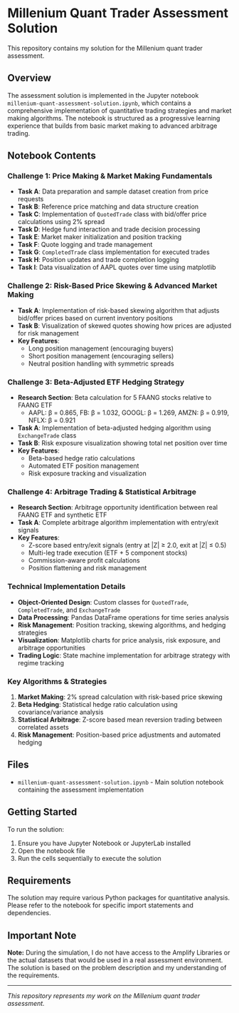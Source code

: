 # Millenium Quant Trader Assessment Solution

This repository contains my solution for the Millenium quant trader assessment.

## Overview

The assessment solution is implemented in the Jupyter notebook `millenium-quant-assessment-solution.ipynb`, which contains a comprehensive implementation of quantitative trading strategies and market making algorithms. The notebook is structured as a progressive learning experience that builds from basic market making to advanced arbitrage trading.

## Notebook Contents

### **Challenge 1: Price Making & Market Making Fundamentals**
- **Task A**: Data preparation and sample dataset creation from price requests
- **Task B**: Reference price matching and data structure creation
- **Task C**: Implementation of `QuotedTrade` class with bid/offer price calculations using 2% spread
- **Task D**: Hedge fund interaction and trade decision processing
- **Task E**: Market maker initialization and position tracking
- **Task F**: Quote logging and trade management
- **Task G**: `CompletedTrade` class implementation for executed trades
- **Task H**: Position updates and trade completion logging
- **Task I**: Data visualization of AAPL quotes over time using matplotlib

### **Challenge 2: Risk-Based Price Skewing & Advanced Market Making**
- **Task A**: Implementation of risk-based skewing algorithm that adjusts bid/offer prices based on current inventory positions
- **Task B**: Visualization of skewed quotes showing how prices are adjusted for risk management
- **Key Features**: 
  - Long position management (encouraging buyers)
  - Short position management (encouraging sellers)
  - Neutral position handling with symmetric spreads

### **Challenge 3: Beta-Adjusted ETF Hedging Strategy**
- **Research Section**: Beta calculation for 5 FAANG stocks relative to FAANG ETF
  - AAPL: β = 0.865, FB: β = 1.032, GOOGL: β = 1.269, AMZN: β = 0.919, NFLX: β = 0.921
- **Task A**: Implementation of beta-adjusted hedging algorithm using `ExchangeTrade` class
- **Task B**: Risk exposure visualization showing total net position over time
- **Key Features**: 
  - Beta-based hedge ratio calculations
  - Automated ETF position management
  - Risk exposure tracking and visualization

### **Challenge 4: Arbitrage Trading & Statistical Arbitrage**
- **Research Section**: Arbitrage opportunity identification between real FAANG ETF and synthetic ETF
- **Task A**: Complete arbitrage algorithm implementation with entry/exit signals
- **Key Features**:
  - Z-score based entry/exit signals (entry at |Z| ≥ 2.0, exit at |Z| ≤ 0.5)
  - Multi-leg trade execution (ETF + 5 component stocks)
  - Commission-aware profit calculations
  - Position flattening and risk management

### **Technical Implementation Details**
- **Object-Oriented Design**: Custom classes for `QuotedTrade`, `CompletedTrade`, and `ExchangeTrade`
- **Data Processing**: Pandas DataFrame operations for time series analysis
- **Risk Management**: Position tracking, skewing algorithms, and hedging strategies
- **Visualization**: Matplotlib charts for price analysis, risk exposure, and arbitrage opportunities
- **Trading Logic**: State machine implementation for arbitrage strategy with regime tracking

### **Key Algorithms & Strategies**
1. **Market Making**: 2% spread calculation with risk-based price skewing
2. **Beta Hedging**: Statistical hedge ratio calculation using covariance/variance analysis
3. **Statistical Arbitrage**: Z-score based mean reversion trading between correlated assets
4. **Risk Management**: Position-based price adjustments and automated hedging

## Files

- `millenium-quant-assessment-solution.ipynb` - Main solution notebook containing the assessment implementation

## Getting Started

To run the solution:

1. Ensure you have Jupyter Notebook or JupyterLab installed
2. Open the notebook file
3. Run the cells sequentially to execute the solution

## Requirements

The solution may require various Python packages for quantitative analysis. Please refer to the notebook for specific import statements and dependencies.

## Important Note

**Note:** During the simulation, I do not have access to the Amplify Libraries or the actual datasets that would be used in a real assessment environment. The solution is based on the problem description and my understanding of the requirements.

---

_This repository represents my work on the Millenium quant trader assessment._
